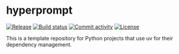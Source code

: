 # hyperprompt

[![Release](https://img.shields.io/github/v/release/joash-alonso/hyperprompt)](https://img.shields.io/github/v/release/joash-alonso/hyperprompt)
[![Build status](https://img.shields.io/github/actions/workflow/status/joash-alonso/hyperprompt/main.yml?branch=main)](https://github.com/joash-alonso/hyperprompt/actions/workflows/main.yml?query=branch%3Amain)
[![Commit activity](https://img.shields.io/github/commit-activity/m/joash-alonso/hyperprompt)](https://img.shields.io/github/commit-activity/m/joash-alonso/hyperprompt)
[![License](https://img.shields.io/github/license/joash-alonso/hyperprompt)](https://img.shields.io/github/license/joash-alonso/hyperprompt)

This is a template repository for Python projects that use uv for their dependency management.
